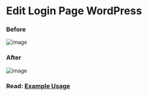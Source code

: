 # Edit Login Page WordPress

### Before
![image](https://github.com/user-attachments/assets/de58ef15-5d64-4585-8216-e4f649559c79)

### After
![image](https://github.com/user-attachments/assets/b4b123e6-3bba-42b8-9cb6-74a661b3482c)

### Read: [Example Usage](example.usage.php)
